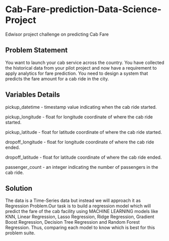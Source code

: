 # Cab-Fare-prediction-Data-Science-Project
Edwisor project challenge on predicting Cab Fare 

Problem Statement
---------------------
You want to launch your cab service across the country. You have collected the historical data from your pilot project and now have a requirement to apply analytics for fare prediction. You need to design a system that predicts the fare amount for a cab ride in the city. 

Variables Details
------------------

 pickup_datetime - timestamp value indicating when the cab ride started.
 
 pickup_longitude - float for longitude coordinate of where the cab ride
 started.
 
 pickup_latitude - float for latitude coordinate of where the cab ride started.
 
 dropoff_longitude - float for longitude coordinate of where the cab ride
 ended.
 
 dropoff_latitude - float for latitude coordinate of where the cab ride ended.
 
 passenger_count - an integer indicating the number of passengers in the cab
 ride. 

Solution
------------
The data is a Time-Series data but instead we will approach it as Regression Problem.Our task is to build a regression model which will predict the fare of the cab facility using MACHINE LEARNING models like KNN, Linear Regression, Lasso Regression, Ridge Regression, Gradient Boost Regression, Decision Tree Regression and Random Forest Regression. Thus, comparing each model to know which is best for this problem suite.
